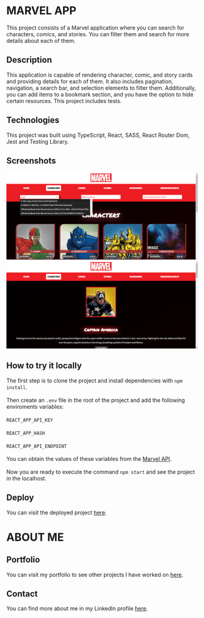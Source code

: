 # MARVEL APP

This project consists of a Marvel application where you can search for characters, comics, and stories. You can filter them and search for more details about each of them.

## Description

This application is capable of rendering character, comic, and story cards and providing details for each of them. It also includes pagination, navigation, a search bar, and selection elements to filter them. Additionally, you can add items to a bookmark section, and you have the option to hide certain resources. This project includes tests.

## Technologies

This project was built using TypeScript, React, SASS, React Router Dom, Jest and Testing Library.

## Screenshots

<img src="src/assets/screenshot_1.png" alt="screenshot_tictactoe" width="500">

<img src="src/assets/screenshot_2.png" alt="screenshot_timecoloredmachine" width="500">

## How to try it locally

The first step is to clone the project and install dependencies with `npm install`. <br />
<br />
Then create an `.env` file in the root of the project and add the following enviroments variables: <br />
<br />
`REACT_APP_API_KEY`<br />
<br />
`REACT_APP_HASH`<br />
<br />
`REACT_APP_API_ENDPOINT`<br />
<br />
You can obtain the values of these variables from the <a href='https://developer.marvel.com/'>Marvel API</a>.<br />
<br />
Now you are ready to execute the command `npm start` and see the project in the localhost.

## Deploy

You can visit the deployed project <a href='https://marvelapp-nicolasmilitello.vercel.app/'>here</a>.

# ABOUT ME

## Portfolio

You can visit my portfolio to see other projects I have worked on <a href='https://portfolio-nicolasmilitello.vercel.app/'>here</a>.

## Contact

You can find more about me in my LinkedIn profile <a href='https://www.linkedin.com/in/nicolas-militello-full-stack/'>here</a>.
